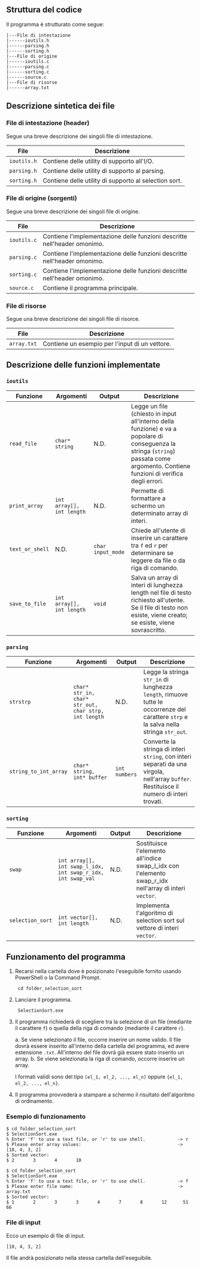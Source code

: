 ## Struttura del codice

Il programma è strutturato come segue:

```
|---File di intestazione
|------ioutils.h
|------parsing.h
|------sorting.h
|---File di origine
|------ioutils.c
|------parsing.c
|------sorting.c
|------source.c
|---File di risorse
|------array.txt
```

## Descrizione sintetica dei file

### File di intestazione (header)

Segue una breve descrizione dei singoli file di intestazione.

| File        | Descrizione                                           |
| ----------- | ----------------------------------------------------- |
| `ioutils.h` | Contiene delle utility di supporto all'I/O.           |
| `parsing.h` | Contiene delle utility di supporto al parsing.        |
| `sorting.h` | Contiene delle utility di supporto al selection sort. |

### File di origine (sorgenti)

Segue una breve descrizione dei singoli file di origine.

| File        | Descrizione                                                              |
| ----------- | ------------------------------------------------------------------------ |
| `ioutils.c` | Contiene l'implementazione delle funzioni descritte nell'header omonimo. |
| `parsing.c` | Contiene l'implementazione delle funzioni descritte nell'header omonimo. |
| `sorting.c` | Contiene l'implementazione delle funzioni descritte nell'header omonimo. |
| `source.c`  | Contiene il programma principale.                                        |

### File di risorse

Segue una breve descrizione dei singoli file di risorce.

| File        | Descrizione                                    |
| ----------- | ---------------------------------------------- |
| `array.txt` | Contiene un esempio per l'input di un vettore. |

## Descrizione delle funzioni implementate

### `ioutils`

| Funzione        | Argomenti                 | Output            | Descrizione                                                                                                                                                                          |
| --------------- | ------------------------- | ----------------- | ------------------------------------------------------------------------------------------------------------------------------------------------------------------------------------ |
| `read_file`     | `char* string`            | N.D.              | Legge un file (chiesto in input all'interno della funzione) e va a popolare di conseguenza la stringa (`string`) passata come argomento. Contiene funzioni di verifica degli errori. |
| `print_array`   | `int array[], int length` | N.D.              | Permette di formattare a schermo un determinato array di interi.                                                                                                                     |
| `text_or_shell` | N.D.                      | `char input_mode` | Chiede all'utente di inserire un carattere tra `f` ed `r` per determinare se leggere da file o da riga di comando.                                                                   |
| `save_to_file`  | `int array[], int length` | `void`            | Salva un array di interi di lunghezza length nel file di testo richiesto all'utente. Se il file di testo non esiste, viene creato; se esiste, viene sovrascritto.                    |

### `parsing`

| Funzione              | Argomenti                                            | Output        | Descrizione                                                                                                                               |
| --------------------- | ---------------------------------------------------- | ------------- | ----------------------------------------------------------------------------------------------------------------------------------------- |
| `strstrp`             | `char* str_in, char* str_out, char strp, int length` | N.D.          | Legge la stringa `str_in` di lunghezza `length`, rimuove tutte le occorrenze del carattere `strp` e la salva nella stringa `str_out`.     |
| `string_to_int_array` | `char* string, int* buffer`                          | `int numbers` | Converte la stringa di interi `string`, con interi separati da una virgola, nell'array `buffer`. Restituisce il numero di interi trovati. |

### `sorting`

| Funzione         | Argomenti                                                   | Output | Descrizione                                                                                           |
| ---------------- | ----------------------------------------------------------- | ------ | ----------------------------------------------------------------------------------------------------- |
| `swap`           | `int array[], int swap_l_idx, int swap_r_idx, int swap_val` | N.D.   | Sostituisce l'elemento all'indice swap_l_idx con l'elemento swap_r_idx nell'array di interi `vector`. |
| `selection_sort` | `int vector[], int length`                                  | N.D.   | Implementa l'algoritmo di selection sort sul vettore di interi `vector`.                              |

## Funzionamento del programma

1. Recarsi nella cartella dove è posizionato l'eseguibile fornito usando PowerShell o la Command Prompt.

        cd folder_selection_sort

2. Lanciare il programma.

        SelectionSort.exe

3. Il programma richiederà di scegliere tra la selezione di un file (mediante il carattere `f`) o quella della riga di comando (mediante il carattere `r`).

    a. Se viene selezionato il file, occorre inserire un nome valido. Il file dovrà essere inserito all'interno della cartella del programma, ed avere estensione `.txt`. All'interno del file dovrà già essere stato inserito un array.
    b. Se viene selezionata la riga di comando, occorre inserire un array.

    I formati validi sono del tipo `[el_1, el_2, ..., el_n]` oppure `{el_1, el_2, ..., el_n}`.

4. Il programma provvederà a stampare a schermo il risultato dell'algoritmo di ordinamento.

### Esempio di funzionamento

```shell
$ cd folder_selection_sort
$ SelectionSort.exe
% Enter 'f' to use a text file, or 'r' to use shell. 			-> r
$ Please enter array values:									-> [10, 4, 3, 2]
$ Sorted vector:
$ 2       3       4       10
```

```shell
$ cd folder_selection_sort
$ SelectionSort.exe
% Enter 'f' to use a text file, or 'r' to use shell. 			-> f
$ Please enter file name: 	 									-> array.txt
$ Sorted vector:
$ 1       2       3       3       4       7       8       12      51      66
```

### File di input

Ecco un esempio di file di input.

```shell
[10, 4, 3, 2]
```

Il file andrà posizionato nella stessa cartella dell'eseguibile.
